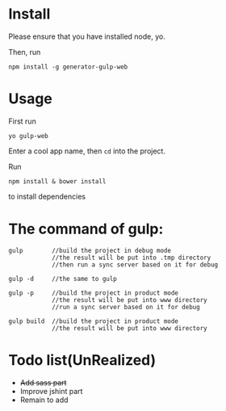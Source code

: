 # Install

Please ensure that you have installed node, yo.

Then, run

	npm install -g generator-gulp-web
	
# Usage
First run

	yo gulp-web
	
Enter a cool app name, then `cd` into the project.

Run
	
	npm install & bower install
	
to install dependencies

# The command of gulp:
	
	gulp 		//build the project in debug mode
				//the result will be put into .tmp directory
				//then run a sync server based on it for debug
				
	gulp -d		//the same to gulp
	
	gulp -p		//build the project in product mode
				//the result will be put into www directory
				//run a sync server based on it for debug
				
	gulp build	//build the project in product mode
				//the result will be put into www directory
	
# Todo list(UnRealized)
* ~~Add sass part~~
* Improve jshint part
* Remain to add